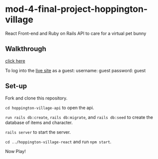 # mod-4-final-project-hoppington-village
React Front-end and Ruby on Rails API to care for a virtual pet bunny

## Walkthrough
[click here](https://youtu.be/NOLy9hjBR6U)

To log into the [live site](https://nameless-shelf-60784.herokuapp.com/) as a guest:
username: guest
password: guest



## Set-up
Fork and clone this repository.

`cd hoppington-village-api` to open the api.

`run rails db:create`, `rails db:migrate`, and `rails db:seed` to create the database of items and character.

`rails server` to start the server.

`cd ../hoppington-village-react` and run `npm start`.

Now Play!
